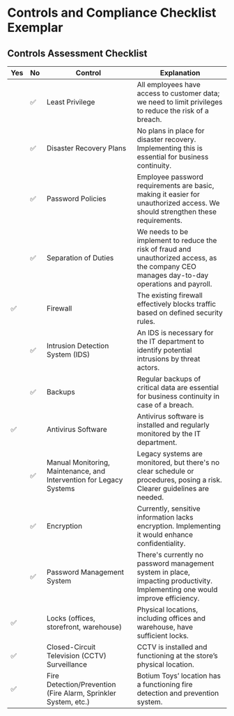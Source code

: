 # Controls and Compliance Checklist Exemplar

## Controls Assessment Checklist

| Yes | No  | Control                                       | Explanation                                                                                                                   |
|----|-----|-----------------------------------------------|-------------------------------------------------------------------------------------------------------------------------------|
|    |  ✅ | Least Privilege                               | All employees have access to customer data; we need to limit privileges to reduce the risk of a breach.               |
|    | ✅    | Disaster Recovery Plans                      | No plans in place for disaster recovery. Implementing this is essential for business continuity.              |
|    |  ✅ | Password Policies                             | Employee password requirements are basic, making it easier for unauthorized access. We should strengthen these requirements.      |
|  |   ✅  | Separation of Duties                          | We needs to be implement to reduce the risk of fraud and unauthorized access, as the company CEO manages day-to-day operations and payroll. |
| ✅ |     | Firewall                                      | The existing firewall effectively blocks traffic based on defined security rules.                                              |
|    |  ✅ | Intrusion Detection System (IDS)             | An IDS is necessary for the IT department to identify potential intrusions by threat actors.                                    |
|  |   ✅  | Backups                                       | Regular backups of critical data are essential for business continuity in case of a breach.                                    |
| ✅ |     | Antivirus Software                             | Antivirus software is installed and regularly monitored by the IT department.                                                  |
|    |  ✅ | Manual Monitoring, Maintenance, and Intervention for Legacy Systems | Legacy systems are monitored, but there's no clear schedule or procedures, posing a risk. Clearer guidelines are needed. |
|    |  ✅ | Encryption                                    | Currently, sensitive information lacks encryption. Implementing it would enhance confidentiality.                             |
|    |  ✅ | Password Management System                   | There's currently no password management system in place, impacting productivity. Implementing one would improve efficiency.  |
| ✅   |   | Locks (offices, storefront, warehouse)       | Physical locations, including offices and warehouse, have sufficient locks.                                                     |
|  ✅  |   | Closed-Circuit Television (CCTV) Surveillance | CCTV is installed and functioning at the store’s physical location.                                                            |
|  ✅  |   | Fire Detection/Prevention (Fire Alarm, Sprinkler System, etc.) | Botium Toys’ location has a functioning fire detection and prevention system.                                                |
